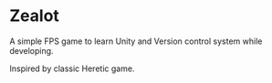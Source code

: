 # Zealot

A simple FPS game to learn Unity and Version control system while developing.

Inspired by classic Heretic game. 
